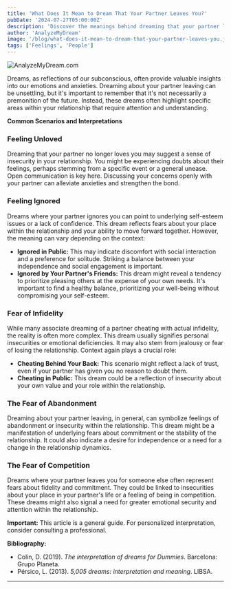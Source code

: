 ```yaml
---
title: 'What Does It Mean to Dream That Your Partner Leaves You?'
pubDate: '2024-07-27T05:00:00Z'
description: 'Discover the meanings behind dreaming that your partner leaves you, including relationship doubts, insecurities, and the impact on your self-esteem.'
author: 'AnalyzeMyDream'
image: '/blog/what-does-it-mean-to-dream-that-your-partner-leaves-you.jpeg'
tags: ['Feelings', 'People']
---
```


![AnalyzeMyDream.com](/blog/what-does-it-mean-to-dream-that-your-partner-leaves-you.jpeg)


Dreams, as reflections of our subconscious, often provide valuable insights into our emotions and anxieties. Dreaming about your partner leaving can be unsettling, but it's important to remember that it's not necessarily a premonition of the future. Instead, these dreams often highlight specific areas within your relationship that require attention and understanding. 

**Common Scenarios and Interpretations**

### Feeling Unloved

Dreaming that your partner no longer loves you may suggest a sense of insecurity in your relationship. You might be experiencing doubts about their feelings, perhaps stemming from a specific event or a general unease. Open communication is key here. Discussing your concerns openly with your partner can alleviate anxieties and strengthen the bond.

### Feeling Ignored

Dreams where your partner ignores you can point to underlying self-esteem issues or a lack of confidence. This dream reflects fears about your place within the relationship and your ability to move forward together. However, the meaning can vary depending on the context:

- **Ignored in Public:** This may indicate discomfort with social interaction and a preference for solitude. Striking a balance between your independence and social engagement is important.
- **Ignored by Your Partner's Friends:** This dream might reveal a tendency to prioritize pleasing others at the expense of your own needs. It's important to find a healthy balance, prioritizing your well-being without compromising your self-esteem.

### Fear of Infidelity

While many associate dreaming of a partner cheating with actual infidelity, the reality is often more complex. This dream usually signifies personal insecurities or emotional deficiencies. It may also stem from jealousy or fear of losing the relationship. Context again plays a crucial role:

- **Cheating Behind Your Back:** This scenario might reflect a lack of trust, even if your partner has given you no reason to doubt them.
- **Cheating in Public:** This dream could be a reflection of insecurity about your own value and your role within the relationship.

### The Fear of Abandonment

Dreaming about your partner leaving, in general, can symbolize feelings of abandonment or insecurity within the relationship. This dream might be a manifestation of underlying fears about commitment or the stability of the relationship. It could also indicate a desire for independence or a need for a change in the relationship dynamics.

### The Fear of Competition

Dreams where your partner leaves you for someone else often represent fears about fidelity and commitment. They could be linked to insecurities about your place in your partner's life or a feeling of being in competition. These dreams might also signal a need for greater emotional security and attention within the relationship.

**Important:** This article is a general guide. For personalized interpretation, consider consulting a professional.

**Bibliography:**

* Colin, D. (2019). _The interpretation of dreams for Dummies_. Barcelona: Grupo Planeta.
* Pérsico, L. (2013). _5,005 dreams: interpretation and meaning_. LIBSA.

---